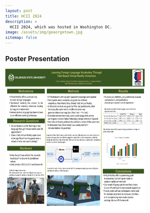 ```yaml
---
layout: post
title: HCII 2024
description: >
  HCII 2024, which was hosted in Washington DC.
image: /assets/img/geaorgetown.jpg
sitemap: false
---
```


## Poster Presentation
<img src="/assets/img/hcii24/HCII-Poster.jpg" alt="HCIIPoster" width="440" height="440" />